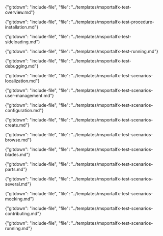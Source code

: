 
  {"gitdown": "include-file", "file": "../templates/msportalfx-test-overview.md"}

  {"gitdown": "include-file", "file": "../templates/msportalfx-test-procedure-installation.md"}

  {"gitdown": "include-file", "file": "../templates/msportalfx-test-sideloading.md"}

  {"gitdown": "include-file", "file": "../templates/msportalfx-test-running.md"}

  {"gitdown": "include-file", "file": "../templates/msportalfx-test-debugging.md"}

  {"gitdown": "include-file", "file": "../templates/msportalfx-test-scenarios-localization.md"}

  {"gitdown": "include-file", "file": "../templates/msportalfx-test-scenarios-user-management.md"}

  {"gitdown": "include-file", "file": "../templates/msportalfx-test-scenarios-configuration.md"}

  {"gitdown": "include-file", "file": "../templates/msportalfx-test-scenarios-create.md"}

{"gitdown": "include-file", "file": "../templates/msportalfx-test-scenarios-browse.md"}

{"gitdown": "include-file", "file": "../templates/msportalfx-test-scenarios-blades.md"}

{"gitdown": "include-file", "file": "../templates/msportalfx-test-scenarios-parts.md"}

{"gitdown": "include-file", "file": "../templates/msportalfx-test-scenarios-several.md"}

{"gitdown": "include-file", "file": "../templates/msportalfx-test-scenarios-mocking.md"}

{"gitdown": "include-file", "file": "../templates/msportalfx-test-scenarios-contributing.md"}

{"gitdown": "include-file", "file": "../templates/msportalfx-test-scenarios-running.md"}


